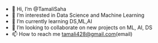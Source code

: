 - 👋 Hi, I’m @TamaliSaha
- 👀 I’m interested in Data Science and Machine Learning
- 🌱 I’m currently learning DS,ML,AI
- 💞️ I’m looking to collaborate on new projects on ML, AI, DS
- 📫 How to reach me tamali428@gmail.com(email)

<!---
TamaliSaha/TamaliSaha is a ✨ special ✨ repository because its `README.md` (this file) appears on your GitHub profile.
You can click the Preview link to take a look at your changes.
--->
